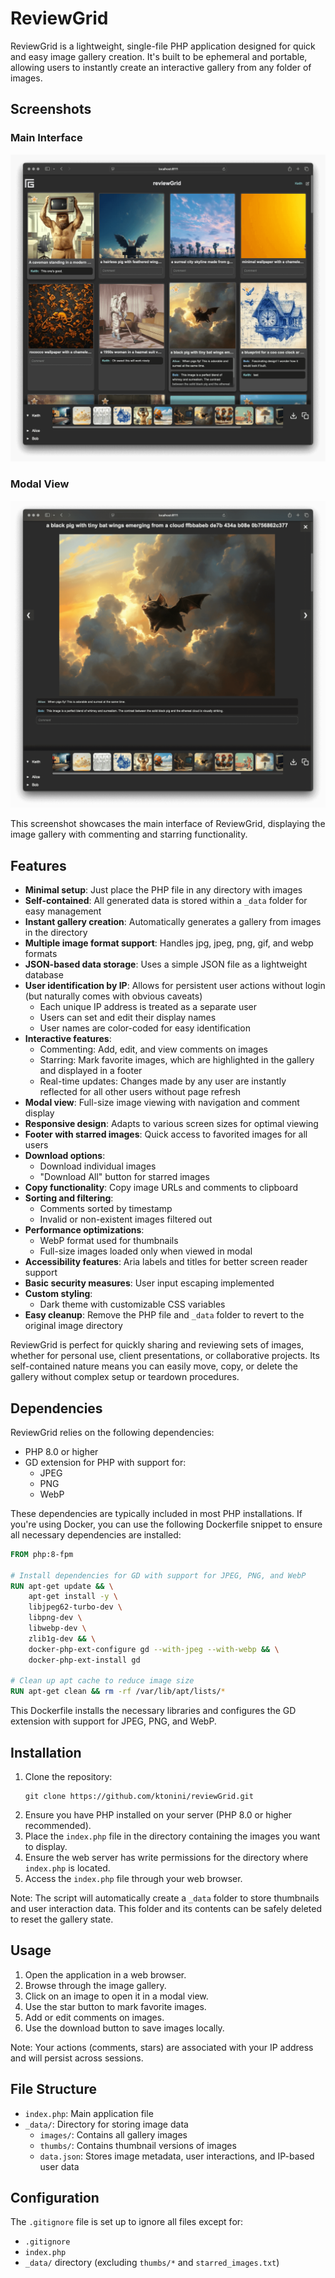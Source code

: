 # ReviewGrid

ReviewGrid is a lightweight, single-file PHP application designed for quick and easy image gallery creation. It's built to be ephemeral and portable, allowing users to instantly create an interactive gallery from any folder of images.


## Screenshots

### Main Interface
![ReviewGrid Main Interface](_data/reviewGrid_01.png)

### Modal View
![ReviewGrid Modal View](_data/reviewGrid_02.png)

This screenshot showcases the main interface of ReviewGrid, displaying the image gallery with commenting and starring functionality.



## Features

- **Minimal setup**: Just place the PHP file in any directory with images
- **Self-contained**: All generated data is stored within a `_data` folder for easy management
- **Instant gallery creation**: Automatically generates a gallery from images in the directory
- **Multiple image format support**: Handles jpg, jpeg, png, gif, and webp formats
- **JSON-based data storage**: Uses a simple JSON file as a lightweight database
- **User identification by IP**: Allows for persistent user actions without login (but naturally comes with obvious caveats)
  - Each unique IP address is treated as a separate user
  - Users can set and edit their display names
  - User names are color-coded for easy identification
- **Interactive features**:
  - Commenting: Add, edit, and view comments on images
  - Starring: Mark favorite images, which are highlighted in the gallery and displayed in a footer
  - Real-time updates: Changes made by any user are instantly reflected for all other users without page refresh
- **Modal view**: Full-size image viewing with navigation and comment display
- **Responsive design**: Adapts to various screen sizes for optimal viewing
- **Footer with starred images**: Quick access to favorited images for all users
- **Download options**: 
  - Download individual images
  - "Download All" button for starred images
- **Copy functionality**: Copy image URLs and comments to clipboard
- **Sorting and filtering**: 
  - Comments sorted by timestamp
  - Invalid or non-existent images filtered out
- **Performance optimizations**:
  - WebP format used for thumbnails
  - Full-size images loaded only when viewed in modal
- **Accessibility features**: Aria labels and titles for better screen reader support
- **Basic security measures**: User input escaping implemented
- **Custom styling**: 
  - Dark theme with customizable CSS variables
- **Easy cleanup**: Remove the PHP file and `_data` folder to revert to the original image directory

ReviewGrid is perfect for quickly sharing and reviewing sets of images, whether for personal use, client presentations, or collaborative projects. Its self-contained nature means you can easily move, copy, or delete the gallery without complex setup or teardown procedures.

## Dependencies

ReviewGrid relies on the following dependencies:

- PHP 8.0 or higher
- GD extension for PHP with support for:
  - JPEG
  - PNG
  - WebP

These dependencies are typically included in most PHP installations. If you're using Docker, you can use the following Dockerfile snippet to ensure all necessary dependencies are installed:

```dockerfile
FROM php:8-fpm

# Install dependencies for GD with support for JPEG, PNG, and WebP
RUN apt-get update && \
    apt-get install -y \
    libjpeg62-turbo-dev \
    libpng-dev \
    libwebp-dev \
    zlib1g-dev && \
    docker-php-ext-configure gd --with-jpeg --with-webp && \
    docker-php-ext-install gd

# Clean up apt cache to reduce image size
RUN apt-get clean && rm -rf /var/lib/apt/lists/*
```

This Dockerfile installs the necessary libraries and configures the GD extension with support for JPEG, PNG, and WebP.

## Installation

1. Clone the repository:
   ```
   git clone https://github.com/ktonini/reviewGrid.git
   ```
2. Ensure you have PHP installed on your server (PHP 8.0 or higher recommended).
3. Place the `index.php` file in the directory containing the images you want to display.
4. Ensure the web server has write permissions for the directory where `index.php` is located.
5. Access the `index.php` file through your web browser.

Note: The script will automatically create a `_data` folder to store thumbnails and user interaction data. This folder and its contents can be safely deleted to reset the gallery state.

## Usage

1. Open the application in a web browser.
2. Browse through the image gallery.
3. Click on an image to open it in a modal view.
4. Use the star button to mark favorite images.
5. Add or edit comments on images.
6. Use the download button to save images locally.

Note: Your actions (comments, stars) are associated with your IP address and will persist across sessions.

## File Structure

- `index.php`: Main application file
- `_data/`: Directory for storing image data
  - `images/`: Contains all gallery images
  - `thumbs/`: Contains thumbnail versions of images
  - `data.json`: Stores image metadata, user interactions, and IP-based user data

## Configuration

The `.gitignore` file is set up to ignore all files except for:
- `.gitignore`
- `index.php`
- `_data/` directory (excluding `thumbs/*` and `starred_images.txt`)
